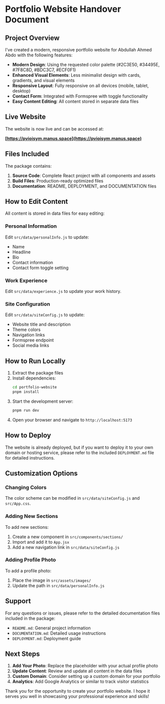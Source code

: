 # Portfolio Website Handover Document

## Project Overview

I've created a modern, responsive portfolio website for Abdullah Ahmed Abdo with the following features:

- **Modern Design**: Using the requested color palette (#2C3E50, #34495E, #7F8C8D, #BDC3C7, #ECF0F1)
- **Enhanced Visual Elements**: Less minimalist design with cards, gradients, and visual elements
- **Responsive Layout**: Fully responsive on all devices (mobile, tablet, desktop)
- **Contact Form**: Integrated with Formspree with toggle functionality
- **Easy Content Editing**: All content stored in separate data files

## Live Website

The website is now live and can be accessed at:

**[https://pvioisym.manus.space](https://pvioisym.manus.space)**

## Files Included

The package contains:

1. **Source Code**: Complete React project with all components and assets
2. **Build Files**: Production-ready optimized files
3. **Documentation**: README, DEPLOYMENT, and DOCUMENTATION files

## How to Edit Content

All content is stored in data files for easy editing:

### Personal Information

Edit `src/data/personalInfo.js` to update:
- Name
- Headline
- Bio
- Contact information
- Contact form toggle setting

### Work Experience

Edit `src/data/experience.js` to update your work history.

### Site Configuration

Edit `src/data/siteConfig.js` to update:
- Website title and description
- Theme colors
- Navigation links
- Formspree endpoint
- Social media links

## How to Run Locally

1. Extract the package files
2. Install dependencies:
   ```bash
   cd portfolio-website
   pnpm install
   ```
3. Start the development server:
   ```bash
   pnpm run dev
   ```
4. Open your browser and navigate to `http://localhost:5173`

## How to Deploy

The website is already deployed, but if you want to deploy it to your own domain or hosting service, please refer to the included `DEPLOYMENT.md` file for detailed instructions.

## Customization Options

### Changing Colors

The color scheme can be modified in `src/data/siteConfig.js` and `src/App.css`.

### Adding New Sections

To add new sections:
1. Create a new component in `src/components/sections/`
2. Import and add it to `App.jsx`
3. Add a new navigation link in `src/data/siteConfig.js`

### Adding Profile Photo

To add a profile photo:
1. Place the image in `src/assets/images/`
2. Update the path in `src/data/personalInfo.js`

## Support

For any questions or issues, please refer to the detailed documentation files included in the package:

- `README.md`: General project information
- `DOCUMENTATION.md`: Detailed usage instructions
- `DEPLOYMENT.md`: Deployment guide

## Next Steps

1. **Add Your Photo**: Replace the placeholder with your actual profile photo
2. **Update Content**: Review and update all content in the data files
3. **Custom Domain**: Consider setting up a custom domain for your portfolio
4. **Analytics**: Add Google Analytics or similar to track visitor statistics

Thank you for the opportunity to create your portfolio website. I hope it serves you well in showcasing your professional experience and skills!


